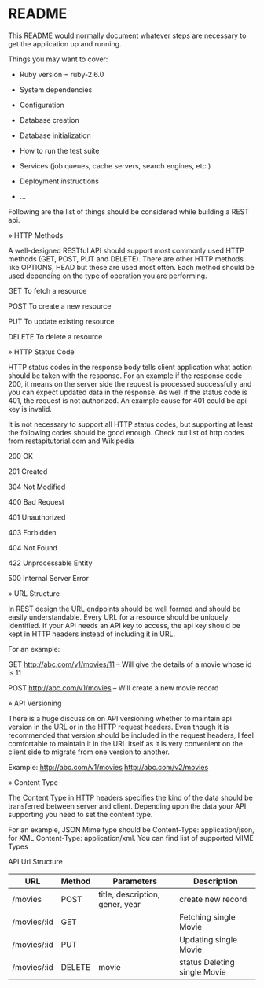 # README

This README would normally document whatever steps are necessary to get the
application up and running.

Things you may want to cover:

* Ruby version = ruby-2.6.0

* System dependencies

* Configuration

* Database creation

* Database initialization

* How to run the test suite

* Services (job queues, cache servers, search engines, etc.)

* Deployment instructions

* ...


Following are the list of things should be considered while building a REST api.

» HTTP Methods

A well-designed RESTful API should support most commonly used HTTP methods (GET, POST, PUT and DELETE). There are other HTTP methods like OPTIONS, HEAD but these are used most often. Each method should be used depending on the type of operation you are performing.

GET 	To fetch a resource

POST 	To create a new resource

PUT 	To update existing resource

DELETE 	To delete a resource

» HTTP Status Code

HTTP status codes in the response body tells client application what action should be taken with the response. For an example if the response code 200, it means on the server side the request is processed successfully and you can expect updated data in the response. As well if the status code is 401, the request is not authorized. An example cause for 401 could be api key is invalid.


It is not necessary to support all HTTP status codes, but supporting at least the following codes should be good enough. Check out list of http codes from restapitutorial.com and Wikipedia

200 	OK

201 	Created

304 	Not Modified

400 	Bad Request

401 	Unauthorized

403 	Forbidden

404 	Not Found

422 	Unprocessable Entity

500 	Internal Server Error

» URL Structure

In REST design the URL endpoints should be well formed and should be easily understandable. Every URL for a resource should be uniquely identified. If your API needs an API key to access, the api key should be kept in HTTP headers instead of including it in URL.

For an example:

GET http://abc.com/v1/movies/11 – Will give the details of a movie whose id is 11

POST http://abc.com/v1/movies – Will create a new movie record

» API Versioning

There is a huge discussion on API versioning whether to maintain api version in the URL or in the HTTP request headers. Even though it is recommended that version should be included in the request headers, I feel comfortable to maintain it in the URL itself as it is very convenient on the client side to migrate from one version to another.

Example:
http://abc.com/v1/movies
http://abc.com/v2/movies

» Content Type

The Content Type in HTTP headers specifies the kind of the data should be transferred between server and client. Depending upon the data your API supporting you need to set the content type.

For an example, JSON Mime type should be Content-Type: application/json, for XML Content-Type: application/xml. You can find list of supported MIME Types

API Url Structure

|URL|  Method | Parameters  | Description  |
|---|---|---|---|
|  /movies  |  POST |  title, description, gener, year  |  create new record |
|  /movies/:id | GET  |   |   Fetching single Movie |
|  /movies/:id  | PUT  |   |  	Updating single Movie |
|  /movies/:id  | DELETE  |  movie |  	status 	Deleting single Movie |
 

